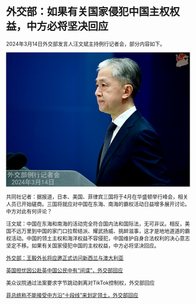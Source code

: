# 外交部：如果有关国家侵犯中国主权权益，中方必将坚决回应

2024年3月14日外交部发言人汪文斌主持例行记者会，部分内容如下。

![39a45e3c38a8c52f84c038beed9e8eeb.jpg](https://raw.githubusercontent.com/qqhsx/qqnews_image/main/2024/03/14/外交部：如果有关国家侵犯中国主权权益，中方必将坚决回应/39a45e3c38a8c52f84c038beed9e8eeb.jpg)

共同社记者：据报道，日本、美国、菲律宾三国将于4月在华盛顿举行峰会，相关人员已开始磋商。三国将就应对中国在东海、南海的霸权活动日益增多展开讨论。中方对此有何评论？

汪文斌：中国在东海和南海的活动完全符合国内法和国际法，无可非议。相反，美国不远万里到中国的家门口拉帮结派、耀武扬威、挑衅滋事，这才是地地道道的霸权活动。中国的领土主权和海洋权益不容侵犯，中国维护自身合法权利的决心意志坚定不移。如果有关国家侵犯中国的主权权益，中方必将坚决回应。

[外交部：王毅外长将应邀正式访问新西兰与澳大利亚](https://news.qq.com/rain/a/20240314A05FP400)

[英国担忧因公赴英中国公民中有“间谍”，外交部回应](https://news.qq.com/rain/a/20240314A05NLB00)

美众议院通过法案要求字节跳动剥离对TikTok控制权，外交部回应

[菲总统称不能接受中方沿“十段线”来划定领土，外交部回应](https://news.qq.com/rain/a/20240314A05QV600)

